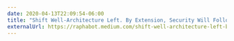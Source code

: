 ```yaml
---
date: 2020-04-13T22:09:54-06:00
title: "Shift Well-Architecture Left. By Extension, Security Will Follow"
externalUrl: https://raphabot.medium.com/shift-well-architecture-left-by-extension-security-will-follow-9012168b56e8
---
```

